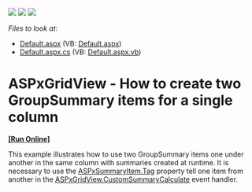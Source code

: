 <!-- default badges list -->
![](https://img.shields.io/endpoint?url=https://codecentral.devexpress.com/api/v1/VersionRange/128533742/13.1.5%2B)
[![](https://img.shields.io/badge/Open_in_DevExpress_Support_Center-FF7200?style=flat-square&logo=DevExpress&logoColor=white)](https://supportcenter.devexpress.com/ticket/details/E3818)
[![](https://img.shields.io/badge/📖_How_to_use_DevExpress_Examples-e9f6fc?style=flat-square)](https://docs.devexpress.com/GeneralInformation/403183)
<!-- default badges end -->
<!-- default file list -->
*Files to look at*:

* [Default.aspx](./CS/WebSite/Default.aspx) (VB: [Default.aspx](./VB/WebSite/Default.aspx))
* [Default.aspx.cs](./CS/WebSite/Default.aspx.cs) (VB: [Default.aspx.vb](./VB/WebSite/Default.aspx.vb))
<!-- default file list end -->
# ASPxGridView - How to create two GroupSummary items for a single column 
<!-- run online -->
**[[Run Online]](https://codecentral.devexpress.com/e3818/)**
<!-- run online end -->


<p>This example illustrates how to use two GroupSummary items one under another in the same column with summaries created at runtime. It is necessary to use  the <a href="http://documentation.devexpress.com/#AspNet/DevExpressWebASPxGridViewASPxSummaryItem_Tagtopic"><u>ASPxSummaryItem.Tag</u></a> property tell one item from another in the <a href="http://documentation.devexpress.com/#AspNet/DevExpressWebASPxGridViewASPxGridView_CustomSummaryCalculatetopic"><u>ASPxGridView.CustomSummaryCalculate</u></a> event handler.</p>

<br/>


